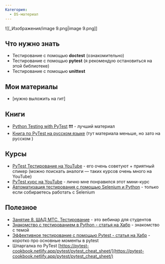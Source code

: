 ```yaml
---
Категория:
  - DS-материал
---
```

![[_Изображения/image 9.png|image 9.png]]

## Что нужно знать

- Тестирование с помощью **doctest** (ознакомительно)
- Тестирование с помощью **pytest** (я рекомендую остановиться на этой библиотеке)
- Тестирование с помощью **unittest**

## Мои материалы

- [нужно выложить на гит]

## Книги

- [Python Testing with PyTest](https://cloud.mail.ru/public/esQh/Fe4z5fgbe) ❗️❗️❗️ - лучший материал
- [Книга по PyTest на русском языке](https://pytest-docs-ru.readthedocs.io/_/downloads/ru/latest/pdf/) (тут материала меньше, но зато на русском )

## Курсы

- [PyTest Тестирование на YouTube](https://www.youtube.com/watch?v=1HtEPEn4-LY&list=PLlKID9PnOE5hCuNW8L-qxC12U7WPWG6YS&index=1) - его очень советуют + приятный спикер (можно поискать аналоги — таких курсов очень много на YouTube)
- [PyTest курс на YouTube](https://www.youtube.com/watch?v=rAKIK5_UMzw&list=PLeLN0qH0-mCVdHgdjlnKTl4jKuJgCK-4b) - лично мне понравился этот мини-курс
- [Автоматизация тестирования с помощью Selenium и Python](https://stepik.org/course/575) - только если собираетесь работать с Selenium

## Полезное

- [Занятие 8. ШАД МТС. Тестирование](https://www.youtube.com/watch?v=6sa7HcxbwFw&list=PL6KCmKLo3vSQ5pEvVzpd6ub5zmIMFgtYo&index=9) - это вебинар для студентов
- [Знакомство с тестированием в Python - статья на Хабр](https://habr.com/ru/company/otus/blog/433358/) - знакомство с темой
- [Эффективное тестирование с помощью Pytest - статья на Хабр](https://habr.com/ru/companies/otus/articles/580212/) - коротко про основные моменты в pytest
- Шпаргалка по PyTest [https://pytest-cookbook.netlify.app/pytest/pytest_cheat_sheet/](https://pytest-cookbook.netlify.app/pytest/pytest_cheat_sheet/)